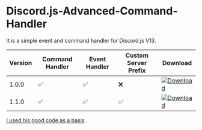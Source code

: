 # Discord.js-Advanced-Command-Handler

It is a simple event and command handler for Discord.js V13. 


| Version | Command Handler | Event Handler | Custom Server Prefix | Download |
|-|-|-|-|-|
| 1.0.0 | ✅ | ✅ | ❌ | [![Download](https://img.shields.io/badge/Download-v1.0.0-blue?style=flat-square)](https://github.com/MastiderMast/Discord.js-Advanced-Command-Handler/releases/tag/1.0.0) |
| 1.1.0 | ✅ | ✅ | ✅ | [![Download](https://img.shields.io/badge/Download-v1.1.1-blue?style=flat-square)](https://github.com/MastiderMast/Discord.js-Advanced-Command-Handler/releases/tag/1.1.1) | 


[I used his good code as a basis](https://github.com/Ferotiq/Discord.JS-13-Tutorial).